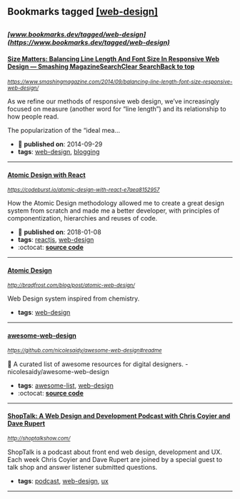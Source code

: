 ## Bookmarks tagged [[web-design]](https://www.bookmarks.dev?q=[web-design])

_<sup><sup>[www.bookmarks.dev/tagged/web-design](https://www.bookmarks.dev/tagged/web-design)</sup></sup>_
---
#### [Size Matters: Balancing Line Length And Font Size In Responsive Web Design — Smashing MagazineSearchClear SearchBack to top](https://www.smashingmagazine.com/2014/09/balancing-line-length-font-size-responsive-web-design/)
_<sup>https://www.smashingmagazine.com/2014/09/balancing-line-length-font-size-responsive-web-design/</sup>_

As we refine our methods of responsive web design, we’ve increasingly focused on measure (another word for “line length”) and its relationship to how people read.

The popularization of the “ideal mea...
* :calendar: **published on**: 2014-09-29
* **tags**: [web-design](../tagged/web-design.md), [blogging](../tagged/blogging.md)
---
#### [Atomic Design with React](https://codeburst.io/atomic-design-with-react-e7aea8152957)
_<sup>https://codeburst.io/atomic-design-with-react-e7aea8152957</sup>_

How the Atomic Design methodology allowed me to create a great design system from scratch and made me a better developer, with principles of componentization, hierarchies and reuses of code.
* :calendar: **published on**: 2018-01-08
* **tags**: [reactjs](../tagged/reactjs.md), [web-design](../tagged/web-design.md)
* :octocat: **[source code](https://github.com/danilowoz/react-atomic-design)**
---
#### [Atomic Design](http://bradfrost.com/blog/post/atomic-web-design/)
_<sup>http://bradfrost.com/blog/post/atomic-web-design/</sup>_

Web Design system inspired from chemistry. 
* **tags**: [web-design](../tagged/web-design.md)
---
#### [awesome-web-design](https://github.com/nicolesaidy/awesome-web-design#readme)
_<sup>https://github.com/nicolesaidy/awesome-web-design#readme</sup>_

🎨 A curated list of awesome resources for digital designers. - nicolesaidy/awesome-web-design
* **tags**: [awesome-list](../tagged/awesome-list.md), [web-design](../tagged/web-design.md)
* :octocat: **[source code](https://github.com/nicolesaidy/awesome-web-design#readme)**
---
#### [ShopTalk: A Web Design and Development Podcast with Chris Coyier and Dave Rupert](http://shoptalkshow.com/)
_<sup>http://shoptalkshow.com/</sup>_

ShopTalk is a podcast about front end web design, development and UX. Each week Chris Coyier and Dave Rupert are joined by a special guest to talk shop and answer listener submitted questions.
* **tags**: [podcast](../tagged/podcast.md), [web-design](../tagged/web-design.md), [ux](../tagged/ux.md)
---
